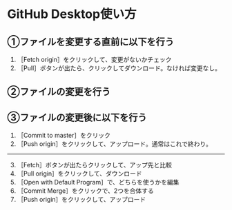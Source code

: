 # GitHub Desktop使い方

## ①ファイルを変更する直前に以下を行う

1. ［Fetch origin］をクリックして、変更がないかチェック
2. ［Pull］ボタンが出たら、クリックしてダウンロード。なければ変更なし。

## ②ファイルの変更を行う

## ③ファイルの変更後に以下を行う

1. ［Commit to master］をクリック
2. ［Push origin］をクリックして、アップロード。通常はこれで終わり。

---

3. ［Fetch］ボタンが出たらクリックして、アップ先と比較
4. ［Pull origin］をクリックして、ダウンロード
5. ［Open with Default Program］で、どちらを使うかを編集
6. ［Commit Merge］をクリックで、2つを合体する
7. ［Push origin］をクリックして、アップロード

